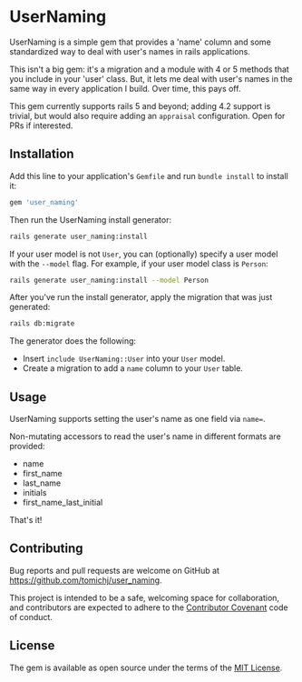 # UserNaming

UserNaming is a simple gem that provides a 'name' column and some standardized way to deal with user's names in
rails applications.

This isn't a big gem: it's a migration and a module with 4 or 5 methods that you include in your 'user' class. 
But, it lets me deal with user's names in the same way in every application I build. Over time, this pays off.

This gem currently supports rails 5 and beyond; adding 4.2 support is trivial, but would also require
adding an `appraisal` configuration. Open for PRs if interested.


## Installation

Add this line to your application's `Gemfile` and run `bundle install` to install it:

```ruby
gem 'user_naming'
```

Then run the UserNaming install generator:

```sh
rails generate user_naming:install
```

If your user model is not `User`, you can (optionally) specify a user model with the `--model` flag. For example,
if your user model class is `Person`:

```sh
rails generate user_naming:install --model Person
```

After you've run the install generator, apply the migration that was just generated:
```sh
rails db:migrate
```

The generator does the following:

* Insert `include UserNaming::User` into your `User` model.
* Create a migration to add a `name` column to your `User` table.


## Usage

UserNaming supports setting the user's name as one field via `name=`.

Non-mutating accessors to read the user's name in different formats are provided: 

- name
- first_name
- last_name
- initials
- first_name_last_initial

That's it!


## Contributing

Bug reports and pull requests are welcome on GitHub at https://github.com/tomichj/user_naming. 

This project is intended to be a safe, welcoming space for collaboration, and contributors are expected to
adhere to the [Contributor Covenant](http://contributor-covenant.org) code of conduct.


## License

The gem is available as open source under the terms of the [MIT License](http://opensource.org/licenses/MIT).

